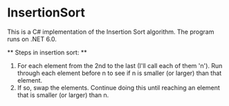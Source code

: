 # InsertionSort
This is a C# implementation of the Insertion Sort algorithm.
The program runs on .NET 6.0.

** Steps in insertion sort: **
 1. For each element from the 2nd to the last (I'll call each of them 'n'). Run through each element before n to see if n is smaller (or larger) than that element.
 2. If so, swap the elements. Continue doing this until reaching an element that is smaller (or larger) than n.
